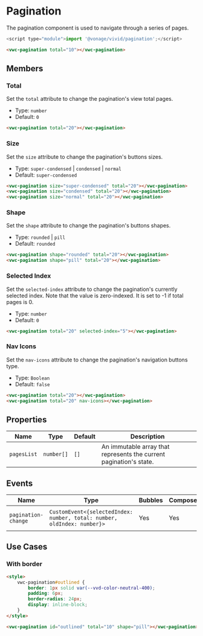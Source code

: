 # Pagination

The pagination component is used to navigate through a series of pages.

```js
<script type="module">import '@vonage/vivid/pagination';</script>
```

```html preview
<vwc-pagination total="10"></vwc-pagination>
```

## Members

### Total

Set the `total` attribute to change the pagination's view total pages.

- Type: `number`
- Default: `0`

```html preview
<vwc-pagination total="20"></vwc-pagination>
```

### Size

Set the `size` attribute to change the pagination's buttons sizes.

- Type: `super-condensed` | `condensed` | `normal`
- Default: `super-condensed`

```html preview blocks
<vwc-pagination size="super-condensed" total="20"></vwc-pagination>
<vwc-pagination size="condensed" total="20"></vwc-pagination>
<vwc-pagination size="normal" total="20"></vwc-pagination>
```

### Shape

Set the `shape` attribute to change the pagination's buttons shapes.

- Type: `rounded` | `pill`
- Default: `rounded`

```html preview blocks
<vwc-pagination shape="rounded" total="20"></vwc-pagination>
<vwc-pagination shape="pill" total="20"></vwc-pagination>
```

### Selected Index

Set the `selected-index` attribute to change the pagination's currently selected index. Note that the value is zero-indexed. It is set to -1 if total pages is 0.

- Type: `number`
- Default: `0`

```html preview
<vwc-pagination total="20" selected-index="5"></vwc-pagination>
```

### Nav Icons

Set the `nav-icons` attribute to change the pagination's navigation buttons type.

- Type: `Boolean`
- Default: `false`

```html preview blocks
<vwc-pagination total="20"></vwc-pagination>
<vwc-pagination total="20" nav-icons></vwc-pagination>
```

## Properties

<div class="table-wrapper">

| Name        | Type       | Default | Description                                                        |
| ----------- | ---------- | ------- | ------------------------------------------------------------------ |
| `pagesList` | `number[]` | `[]`    | An immutable array that represents the current pagination's state. |

</div>

## Events

<div class="table-wrapper">

| Name                | Type                                                                    | Bubbles | Composed | Description                  |
| ------------------- | ----------------------------------------------------------------------- | ------- | -------- | ---------------------------- |
| `pagination-change` | `CustomEvent<{selectedIndex: number, total: number, oldIndex: number}>` | Yes     | Yes      | Fires when the page changes. |

</div>

## Use Cases

### With border

```html preview
<style>
	vwc-pagination#outlined {
		border: 1px solid var(--vvd-color-neutral-400);
		padding: 6px;
		border-radius: 24px;
		display: inline-block;
	}
</style>

<vwc-pagination id="outlined" total="10" shape="pill"></vwc-pagination>
```
